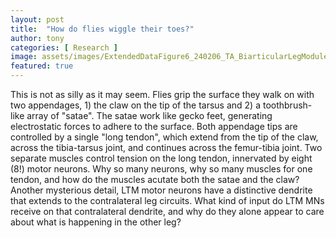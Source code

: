 ```yaml
---
layout: post
title:  "How do flies wiggle their toes?"
author: tony
categories: [ Research ]
image: assets/images/ExtendedDataFigure6_240206_TA_BiarticularLegModules.jpg
featured: true
---
```


This is not as silly as it may seem. Flies grip the surface they walk on with two appendages, 1) the claw on the tip of the tarsus and 2) a toothbrush-like array of "satae". The satae work like gecko feet, generating electrostatic forces to adhere to the surface. Both appendage tips are controlled by a single "long tendon", which extend from the tip of the claw, across the tibia-tarsus joint, and continues across the femur-tibia joint. Two separate muscles control tension on the long tendon, innervated by eight (8!) motor neurons. Why so many neurons, why so many muscles for one tendon, and how do the muscles acutate both the satae and the claw? Another mysterious detail, LTM motor neurons have a distinctive dendrite that extends to the contralateral leg circuits. What kind of input do LTM MNs receive on that contralateral dendrite, and why do they alone appear to care about what is happening in the other leg?
